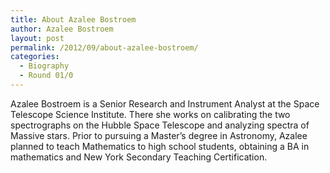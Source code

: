 ```yaml
---
title: About Azalee Bostroem
author: Azalee Bostroem
layout: post
permalink: /2012/09/about-azalee-bostroem/
categories:
  - Biography
  - Round 01/0
---
```

Azalee Bostroem is a Senior Research and Instrument Analyst at the Space Telescope Science Institute. There she works on calibrating the two spectrographs on the Hubble Space Telescope and analyzing spectra of Massive stars. Prior to pursuing a Master&#8217;s degree in Astronomy, Azalee planned to teach Mathematics to high school students, obtaining a BA in mathematics and New York Secondary Teaching Certification.